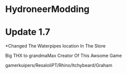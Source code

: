 # HydroneerModding

# Update 1.7

*Changed The Waterpipes location In The Store


Big THX to grandmaMax Creator Of This Awsome Game

gamerkuipers/ResaloliPT/Rhino/Itchybeard/Graham
